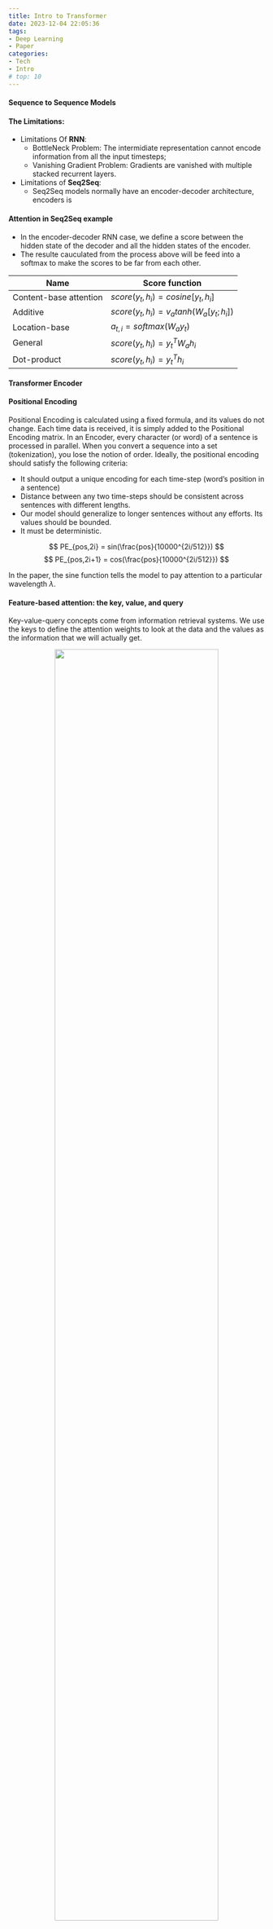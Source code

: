 ```yaml
---
title: Intro to Transformer
date: 2023-12-04 22:05:36
tags: 
- Deep Learning
- Paper
categories: 
- Tech
- Intro
# top: 10
---
```

#### **Sequence to Sequence Models**
#### The Limitations:
- Limitations Of **RNN**:
    - BottleNeck Problem: The intermidiate representation cannot encode information from all the input timesteps;
    - Vanishing Gradient Problem: Gradients are vanished with multiple stacked recurrent layers.
- Limitations of **Seq2Seq**:
    - Seq2Seq models normally have an encoder-decoder architecture, encoders is
<!--more-->
#### Attention in Seq2Seq example

- In the encoder-decoder RNN case, we define a score between the hidden state of the decoder and all the hidden states of the encoder.
- The resulte cauculated from the process above will be feed into a softmax to make the scores to be far from each other.

| Name | Score function |
| ---- | ---- |
| Content-base attention | $score(y_t, h_i) = cosine[y_t, h_i]$ |
| Additive | $score(y_t, h_i) = v_atanh(W_a[y_t; h_i])$ |
| Location-base | $a_{t,i} = softmax(W_ay_t)$ |
| General | $score(y_t, h_i) = y_t^TW_ah_i$ |
| Dot-product | $score(y_t, h_i) = y_t^Th_i$ |


#### **Transformer Encoder**
#### Positional Encoding
Positional Encoding is calculated using a fixed formula, and its values do not change. Each time data is received, it is simply added to the Positional Encoding matrix. 
In an Encoder, every character (or word) of a sentence is processed in parallel. When you convert a sequence into a set (tokenization), you lose the notion of order. 
Ideally, the positional encoding should satisfy the following criteria:
- It should output a unique encoding for each time-step (word’s position in a sentence)
- Distance between any two time-steps should be consistent across sentences with different lengths.
- Our model should generalize to longer sentences without any efforts. Its values should be bounded.
- It must be deterministic.

$$ PE_{pos,2i} = sin(\frac{pos}{10000^{2i/512}}) $$
$$ PE_{pos,2i+1} = cos(\frac{pos}{10000^{2i/512}}) $$

In the paper, the sine function tells the model to pay attention to a particular wavelength $\lambda$. 

#### Feature-based attention: the key, value, and query
Key-value-query concepts come from information retrieval systems. We use the keys to define the attention weights to look at the data and the values as the information that we will actually get.

<p align="center">
<img src="/img/transformer/qkv.png" width="80%" height="80%">
</p>

#### 

#### References ⭐
- [Transformer Architecture: The Positional Encoding](https://kazemnejad.com/blog/transformer_architecture_positional_encoding/)
- [Attention Is All You Need](https://arxiv.org/abs/1706.03762)
- [【Transformer】](https://zhuanlan.zhihu.com/p/403433120)